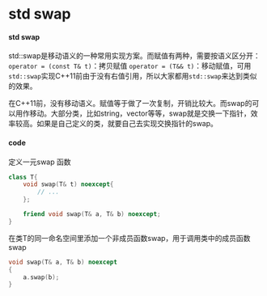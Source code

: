# std swap


#### std swap
std::swap是移动语义的一种常用实现方案。而赋值有两种，需要按语义区分开：`operator = (const T& t)`：拷贝赋值 `operator = (T&& t)`：移动赋值，可用`std::swap`实现C++11前由于没有右值引用，所以大家都用`std::swap`来达到类似的效果。


在C++11前，没有移动语义。赋值等于做了一次复制，开销比较大。而swap的可以用作移动。大部分类，比如string，vector等等，swap就是交换一下指针，效率较高。如果是自己定义的类，就要自己去实现交换指针的swap。

#### code


定义一元swap 函数
``` cpp
class T{
    void swap(T& t) noexcept{
        // ...
    };

    friend void swap(T& a, T& b) noexcept;
}

```

在类T的同一命名空间里添加一个非成员函数swap，用于调用类中的成员函数swap

``` cpp
void swap(T& a, T& b) noexcept
{
    a.swap(b);
}
```